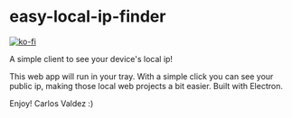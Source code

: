 # easy-local-ip-finder
[![ko-fi](https://www.ko-fi.com/img/githubbutton_sm.svg)](https://ko-fi.com/E1E115KCV)

A simple client to see your device's local ip!

This web app will run in your tray. With a simple click you can see your public ip, making those local web projects a bit easier.
Built with Electron.

Enjoy!
Carlos Valdez :)
